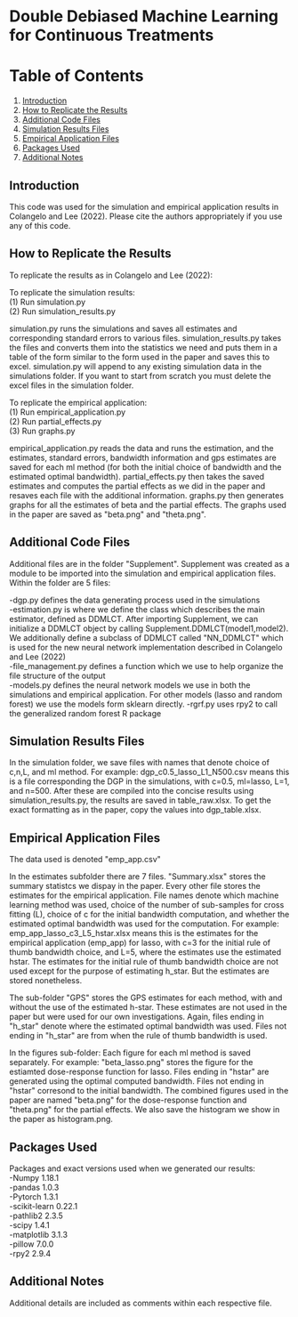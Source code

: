 # Double Debiased Machine Learning for Continuous Treatments

# Table of Contents
1. [Introduction](#introduction)
2. [How to Replicate the Results](#replication)
3. [Additional Code Files](#additional-files)
4. [Simulation Results Files](#sim-names)
5. [Empirical Application Files](#emp-files)
6. [Packages Used](#packages)
7. [Additional Notes](#notes)

## Introduction <a name="introduction"></a>
This code was used for the simulation and empirical application
results in Colangelo and Lee (2022). Please cite the authors appropriately if you 
use any of this code.

## How to Replicate the Results <a name="replication"></a>

To replicate the results as in Colangelo and Lee (2022):

To replicate the simulation results:<br />
(1) Run simulation.py<br />
(2) Run simulation_results.py

simulation.py runs the simulations and saves all estimates and corresponding standard errors to 
various files. simulation_results.py takes the files and converts them into the statistics we need
and puts them in a table of the form similar to the form used in the paper and saves this to excel.
simulation.py will append to any existing simulation data in the simulations folder. If you want
to start from scratch you must delete the excel files in the simulation folder.

To replicate the empirical application:<br />
(1) Run empirical_application.py<br />
(2) Run partial_effects.py<br />
(3) Run graphs.py

empirical_application.py reads the data and runs the estimation, and the estimates, standard errors,
bandwidth information and gps estimates are saved for each ml method (for both the initial choice of
bandwidth and the estimated optimal bandwidth). partial_effects.py then takes the saved estimates and
computes the partial effects as we did in the paper and resaves each file with the additional information.
graphs.py then generates graphs for all the estimates of beta and the partial effects. The graphs
used in the paper are saved as "beta.png" and "theta.png". 

## Additional Code Files <a name="additional-files"></a>
Additional files are in the folder "Supplement". Supplement was created as a module to be imported into 
the simulation and empirical application files. Within the folder are 5 files:

-dgp.py defines the data generating process used in the simulations<br />
-estimation.py is where we define the class which describes the main estimator, defined as DDMLCT. 
 After importing Supplement, we can initialize a DDMLCT object by calling Supplement.DDMLCT(model1,model2).
 We additionally define a subclass of DDMLCT called "NN_DDMLCT" which is used for
 the new neural network implementation described in Colangelo and Lee (2022)<br />
-file_management.py defines a function which we use to help organize the file structure of the output<br />
-models.py defines the neural network models we use in both the simulations and empirical application. 
For other models (lasso and random forest) we use the models form sklearn directly.
-rgrf.py uses rpy2 to call the generalized random forest R package

## Simulation Results Files <a name="sim-names"></a>
In the simulation folder, we save files with names that denote choice of c,n,L, and ml method.
For example: dgp_c0.5_lasso_L1_N500.csv means this is a file corresponding the DGP in the simulations,
with c=0.5, ml=lasso, L=1, and n=500. After these are compiled into the concise results using 
simulation_results.py, the results are saved in table_raw.xlsx. To get the exact formatting as in the
paper, copy the values into dgp_table.xlsx.

## Empirical Application Files <a name="emp-files"></a>
The data used is denoted "emp_app.csv"

In the estimates subfolder there are 7 files. "Summary.xlsx" stores the summary statistcs we dispay
in the paper. Every other file stores the estimates for the empirical application. File names denote
which machine learning method was used, choice of the number of sub-samples for cross fitting (L),
choice of c for the initial bandwidth computation, and whether the estimated optimal bandwidth was used
for the computation. 
For example: emp_app_lasso_c3_L5_hstar.xlsx means this is the estimates for the empirical application
(emp_app) for lasso, with c=3 for the initial rule of thumb bandwidth choice, and L=5, where the estimates
use the estimated hstar. The estimates for the initial rule of thumb bandwidth choice are not used except
for the purpose of estimating h_star. But the estimates are stored nonetheless.

The sub-folder "GPS" stores the GPS estimates for each method, with and without the use of the estimated
h-star. These estimates are not used in the paper but were used for our own investigations. Again, files
ending in "h_star" denote where the estimated optimal bandwidth was used. Files not ending in "h_star"
are from when the rule of thumb bandwidth is used. 

In the figures sub-folder: Each figure for each ml method is saved separately. 
For example: "beta_lasso.png" stores the figure for the estiamted dose-response function for lasso.
Files ending in "hstar" are generated using the optimal computed bandwidth. Files not ending in 
"hstar" corresond to the initial bandwidth. The combined figures used in the paper are named
"beta.png" for the dose-response function and "theta.png" for the partial effects. We also save the
histogram we show in the paper as histogram.png.

## Packages Used <a name="packages"></a>
Packages and exact versions used when we generated our results:<br />
-Numpy 1.18.1 <br />
-pandas 1.0.3<br />
-Pytorch 1.3.1<br />
-scikit-learn 0.22.1<br />
-pathlib2 2.3.5<br />
-scipy 1.4.1<br />
-matplotlib 3.1.3<br />
-pillow 7.0.0<br />
-rpy2 2.9.4

## Additional Notes <a name="notes"></a>
Additional details are included as comments within each respective file.

